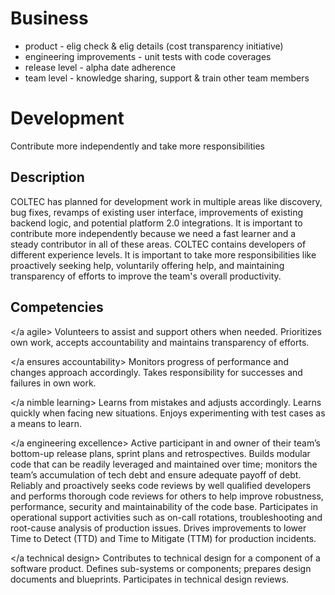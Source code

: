 <!-- Goals -->

# Business
* product - elig check & elig details (cost transparency initiative)
* engineering improvements - unit tests with code coverages
* release level - alpha date adherence
* team level - knowledge sharing, support & train other team members

# Development
Contribute more independently and take more responsibilities

## Description
COLTEC has planned for development work in multiple areas like discovery, bug fixes, revamps of existing user interface, improvements of existing backend logic, and potential platform 2.0 integrations. It is important to contribute more independently because we need a fast learner and a steady contributor in all of these areas.
COLTEC contains developers of different experience levels. It is important to take more responsibilities like proactively seeking help, voluntarily offering help, and maintaining transparency of efforts to improve the team's overall productivity.

## Competencies

</a agile>
Volunteers to assist and support others when needed.
Prioritizes own work, accepts accountability and maintains transparency of efforts.

</a ensures accountability>
Monitors progress of performance and changes approach accordingly.
Takes responsibility for successes and failures in own work.

</a nimble learning>
Learns from mistakes and adjusts accordingly.
Learns quickly when facing new situations.
Enjoys experimenting with test cases as a means to learn.

</a engineering excellence>
Active participant in and owner of their team’s bottom-up release plans, sprint plans and retrospectives.
Builds modular code that can be readily leveraged and maintained over time; monitors the team’s accumulation of tech debt and ensure adequate payoff of debt.
Reliably and proactively seeks code reviews by well qualified developers and performs thorough code reviews for others to help improve robustness, performance, security and maintainability of the code base.
Participates in operational support activities such as on-call rotations, troubleshooting and root-cause analysis of production issues. Drives improvements to lower Time to Detect (TTD) and Time to Mitigate (TTM) for production incidents.

</a technical design>
Contributes to technical design for a component of a software product.
Defines sub-systems or components; prepares design documents and blueprints.
Participates in technical design reviews.
